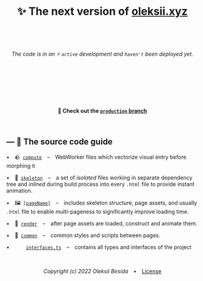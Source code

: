 <h1 align="center">&nbsp;<br>✨ The next version of <a href="https://oleksii.xyz">oleksii.xyz</a><br>&nbsp;</h1>

<br>
<p style="padding-bottom: 8em !important" align="center"><i>The code is in an ⚡ <code>active</code> development and <code>haven't</code> been deployed yet.</i></p>
<p align="center"><b>🌿 Check out the <a href="https://github.com/oleksiibesida/oleksii.xyz/tree/production"><code>production</code> branch</a></b></p>
<br>

## — 🧭 The source code guide

• 🪨 <a href="./compute/">`compute`</a> – WebWorker files which vectorize visual entry before morphing it <br>

• 🩻 <a href="./skeleton/">`skeleton`</a> – a set of *isolated* files working in separate dependency tree and *inlined* during build process into every `.html` file to provide instant animation. <br>

• 🖼️ <a href="./index/">`[pageName]`</a> – includes skeleton structure, page assets, and usually `.html` file to enable multi-pageness to significantly improve loading time.  <br>

• 🧱 <a href="./render/">`render`</a> – after page assets are loaded, construct and animate them. <br>

• 🔁 <a href="./common/">`common`</a> – common styles and scripts between pages. <br>

• <img align="center" height="16" width="22" src="https://cdn.simpleicons.org/typescript" /> <a href="./interfaces.ts/">`interfaces.ts`</a> – contains all types and interfaces of the project <br>

<br>

<p align="center"><i>Copyright (c) 2022 Oleksii Besida</i> • <a href="./LICENSE.md">License</a></p>
